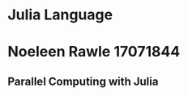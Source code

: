 Julia Language
============================================
# Noeleen Rawle 17071844
## Parallel Computing with Julia
